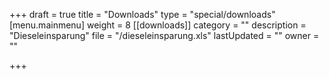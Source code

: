 +++
draft = true
title = "Downloads"
type = "special/downloads"
[menu.mainmenu]
weight = 8
[[downloads]]
category = ""
description = "Dieseleinsparung"
file = "/dieseleinsparung.xls"
lastUpdated = ""
owner = ""

+++